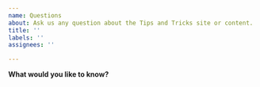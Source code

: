 ```yaml
---
name: Questions
about: Ask us any question about the Tips and Tricks site or content.
title: ''
labels: ''
assignees: ''

---
```


**What would you like to know?**



